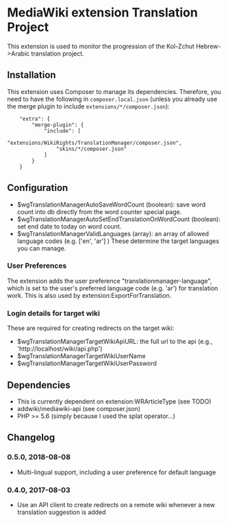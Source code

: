 # MediaWiki extension Translation Project

This extension is used to monitor the progression of the Kol-Zchut
Hebrew->Arabic translation project.

## Installation
This extension uses Composer to manage its dependencies. Therefore, you need to have the following in
`composer.local.json` (unless you already use the merge plugin to include `extensions/*/composer.json`):
```
	"extra": {
		"merge-plugin": {
			"include": [
				"extensions/WikiRights/TranslationManager/composer.json",
				"skins/*/composer.json"
			]
		}
	}
```

## Configuration
- $wgTranslationManagerAutoSaveWordCount (boolean): save word count into db directly from the word counter special page.
- $wgTranslationManagerAutoSetEndTranslationOnWordCount (boolean): set end date to today on word count.
- $wgTranslationManagerValidLanguages (array): an array of allowed language codes (e.g. ['en', 'ar'] )
  These determine the target languages you can manage.

### User Preferences
The extension adds the user preference "translationmanager-language", which is set to the user's preferred
language code (e.g. 'ar') for translation work. This is also used by extension:ExportForTranslation.


### Login details for target wiki
These are required for creating redirects on the target wiki:
- $wgTranslationManagerTargetWikiApiURL: the full url to the api (e.g., 'http://localhost/wiki/api.php')
- $wgTranslationManagerTargetWikiUserName
- $wgTranslationManagerTargetWikiUserPassword

## Dependencies
- This is currently dependent on extension:WRArticleType (see TODO)
- addwiki/mediawiki-api (see composer.json)
- PHP >= 5.6 (simply because I used the splat operator...)

## Changelog
### 0.5.0, 2018-08-08
- Multi-lingual support, including a user preference for default language
### 0.4.0, 2017-08-03
- Use an API client to create redirects on a remote wiki whenever a new translation suggestion is added
